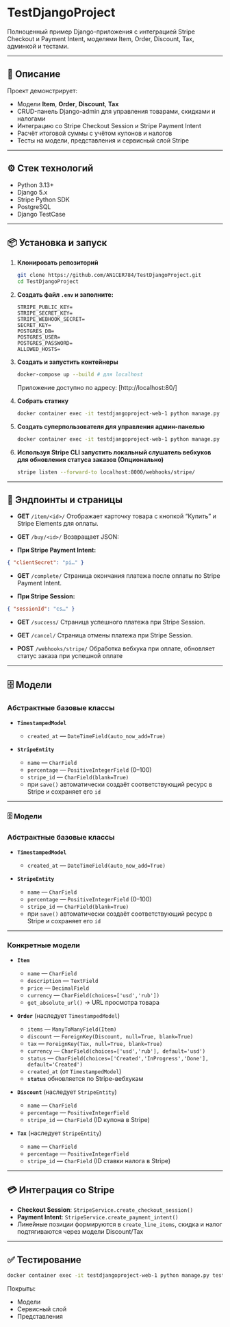 # TestDjangoProject

Полноценный пример Django-приложения с интеграцией Stripe Checkout и Payment Intent, моделями Item, Order, Discount, Tax, админкой и тестами.

---

## 🔎 Описание

Проект демонстрирует:

* Модели **Item**, **Order**, **Discount**, **Tax**
* CRUD-панель Django-admin для управления товарами, скидками и налогами
* Интеграцию со Stripe Checkout Session и Stripe Payment Intent
* Расчёт итоговой суммы с учётом купонов и налогов
* Тесты на модели, представления и сервисный слой Stripe

---

## ⚙️ Стек технологий

* Python 3.13+
* Django 5.x
* Stripe Python SDK
* PostgreSQL
* Django TestCase

---

## 📦 Установка и запуск

1. **Клонировать репозиторий**

   ```bash
   git clone https://github.com/AN1CER784/TestDjangoProject.git
   cd TestDjangoProject
   ```

2. **Создать файл `.env` и заполните:**

   ```
   STRIPE_PUBLIC_KEY=
   STRIPE_SECRET_KEY=
   STRIPE_WEBHOOK_SECRET=
   SECRET_KEY=
   POSTGRES_DB=
   POSTGRES_USER=
   POSTGRES_PASSWORD=
   ALLOWED_HOSTS=
   ```

3. **Создать и запустить контейнеры**

   ```bash
   docker-compose up --build # для localhost
   ```

   Приложение доступно по адресу: [http://localhost:80/]

4. **Собрать статику**

   ```bash
   docker container exec -it testdjangoproject-web-1 python manage.py collectstatic --noinput
   ```

5. **Создать суперпользователя для управления админ-панелью**

   ```bash
   docker container exec -it testdjangoproject-web-1 python manage.py createsuperuser
   ```

6. **Используя Stripe CLI запустить локальный слушатель вебхуков для обновления статуса заказов (Опционально)**
    ```bash
   stripe listen --forward-to localhost:8000/webhooks/stripe/
   ```
---

## 🛒 Эндпоинты и страницы

* **GET** `/item/<id>/`
  Отображает карточку товара с кнопкой “Купить” и Stripe Elements для оплаты.

* **GET** `/buy/<id>/`
  Возвращает JSON:


 * **При Stripe Payment Intent:**
  ```json
  { "clientSecret": "pi…" }
  ```
* **GET** `/complete/`
  Страница окончания платежа после оплаты по Stripe Payment Intent.


 * **При Stripe Session:**
  ```json
  { "sessionId": "cs…" }
  ```

* **GET** `/success/`
  Страница успешного платежа при Stripe Session.

* **GET** `/cancel/`
  Страница отмены платежа при Stripe Session.

* **POST** `/webhooks/stripe/`
  Обработка вебхука при оплате, обновляет статус заказа при успешной оплате

---

## 🗄️ Модели

### Абстрактные базовые классы

* **`TimestampedModel`**

  * `created_at` — `DateTimeField(auto_now_add=True)`

* **`StripeEntity`**

  * `name` — `CharField`
  * `percentage` — `PositiveIntegerField` (0–100)
  * `stripe_id` — `CharField(blank=True)`
  * при `save()` автоматически создаёт соответствующий ресурс в Stripe и сохраняет его `id`

---

### 🗄️ Модели

### Абстрактные базовые классы

* **`TimestampedModel`**

  * `created_at` — `DateTimeField(auto_now_add=True)`

* **`StripeEntity`**

  * `name` — `CharField`
  * `percentage` — `PositiveIntegerField` (0–100)
  * `stripe_id` — `CharField(blank=True)`
  * при `save()` автоматически создаёт соответствующий ресурс в Stripe и сохраняет его `id`

---

### Конкретные модели

* **`Item`**

  * `name` — `CharField`
  * `description` — `TextField`
  * `price` — `DecimalField`
  * `currency` — `CharField(choices=['usd','rub'])`
  * `get_absolute_url()` → URL просмотра товара

* **`Order`** (наследует `TimestampedModel`)

  * `items` — `ManyToManyField(Item)`
  * `discount` — `ForeignKey(Discount, null=True, blank=True)`
  * `tax` — `ForeignKey(Tax, null=True, blank=True)`
  * `currency` — `CharField(choices=['usd','rub'], default='usd')`
  * `status` — `CharField(choices=['Created','InProgress','Done'], default='Created')`
  * `created_at` (от `TimestampedModel`)
  * **`status`** обновляется по Stripe-вебхукам

* **`Discount`** (наследует `StripeEntity`)

  * `name` — `CharField`
  * `percentage` — `PositiveIntegerField`
  * `stripe_id` — `CharField` (ID купона в Stripe)

* **`Tax`** (наследует `StripeEntity`)

  * `name` — `CharField`
  * `percentage` — `PositiveIntegerField`
  * `stripe_id` — `CharField` (ID ставки налога в Stripe)

---

## 💳 Интеграция со Stripe

* **Checkout Session**: `StripeService.create_checkout_session()`
* **Payment Intent**: `StripeService.create_payment_intent()`
* Линейные позиции формируются в `create_line_items`, скидка и налог подтягиваются через модели Discount/Tax

---

## ✅ Тестирование

```bash
docker container exec -it testdjangoproject-web-1 python manage.py test 
```

Покрыты:

* Модели
* Сервисный слой
* Представления